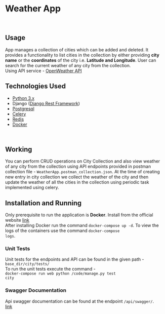 # Weather App
<br>

## Usage
App manages a collection of cities which can be added and deleted. It provides a functionality to list cities in the collection by either providing <b>city name</b> or the <b>coordinates</b> of the city i.e. <b>Latitude and Longitude</b>. User can search for the current weather of any city from the collection.<br>
Using API service - <a href="https://openweathermap.org/current">OpenWeather API</a> 
<br>

## Technologies Used
- <a href="https://docs.python.org/3/">Python 3.x</a>
- Django (<a href="https://www.django-rest-framework.org/">Django Rest Framework</a>)
- <a href="https://www.postgresql.org/docs/">Postgresql</a>
- <a href="https://docs.celeryproject.org/en/stable/">Celery</a>
- <a href="https://redis.io/documentation">Redis</a>
- <a href="https://docs.docker.com/">Docker</a>
<br>

## Working
You can perform CRUD operations on City Collection and also view weather of any city from the collection using API endpoints provided in postman collection file - <code>WeatherApp.postman_collection.json</code>. 
At the time of creating new entry in city collection we collect the weather of the city and then update the weather of all the cities in the collection using periodic task implemented using celery.
<br>

## Installation and Running
Only prerequisite to run the application is <b>Docker</b>. Install from the official website <a href="https://docs.docker.com/compose/install/">link</a><br>
After installing Docker run the command  <code>docker-compose up -d</code>.
To view the logs of the containers use the command <code>docker-compose logs</code>.

### Unit Tests
Unit tests for the endpoints and API can be found in the given path - <code>base_dir/city/tests/</code><br>
To run the unit tests execute the command - <br><code>docker-compose run web python /code/manage.py test city</code>

### Swagger Documentation
Api swagger documentation can be found at the endpoint <code>/api/swagger/</code>. <a href="http://localhost:8000/api/swagger/">link</a>


